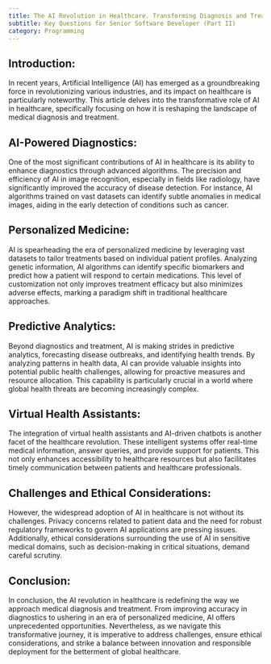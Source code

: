 ```yaml
---
title: The AI Revolution in Healthcare. Transforming Diagnosis and Treatment
subtitle: Key Questions for Senior Software Developer (Part II)
category: Programming
---
```


## Introduction:
In recent years, Artificial Intelligence (AI) has emerged as a groundbreaking force in revolutionizing various industries, and its impact on healthcare is particularly noteworthy. This article delves into the transformative role of AI in healthcare, specifically focusing on how it is reshaping the landscape of medical diagnosis and treatment.

## AI-Powered Diagnostics:
One of the most significant contributions of AI in healthcare is its ability to enhance diagnostics through advanced algorithms. The precision and efficiency of AI in image recognition, especially in fields like radiology, have significantly improved the accuracy of disease detection. For instance, AI algorithms trained on vast datasets can identify subtle anomalies in medical images, aiding in the early detection of conditions such as cancer.

## Personalized Medicine:
AI is spearheading the era of personalized medicine by leveraging vast datasets to tailor treatments based on individual patient profiles. Analyzing genetic information, AI algorithms can identify specific biomarkers and predict how a patient will respond to certain medications. This level of customization not only improves treatment efficacy but also minimizes adverse effects, marking a paradigm shift in traditional healthcare approaches.

## Predictive Analytics:
Beyond diagnostics and treatment, AI is making strides in predictive analytics, forecasting disease outbreaks, and identifying health trends. By analyzing patterns in health data, AI can provide valuable insights into potential public health challenges, allowing for proactive measures and resource allocation. This capability is particularly crucial in a world where global health threats are becoming increasingly complex.

## Virtual Health Assistants:
The integration of virtual health assistants and AI-driven chatbots is another facet of the healthcare revolution. These intelligent systems offer real-time medical information, answer queries, and provide support for patients. This not only enhances accessibility to healthcare resources but also facilitates timely communication between patients and healthcare professionals.

## Challenges and Ethical Considerations:
However, the widespread adoption of AI in healthcare is not without its challenges. Privacy concerns related to patient data and the need for robust regulatory frameworks to govern AI applications are pressing issues. Additionally, ethical considerations surrounding the use of AI in sensitive medical domains, such as decision-making in critical situations, demand careful scrutiny.

## Conclusion:
In conclusion, the AI revolution in healthcare is redefining the way we approach medical diagnosis and treatment. From improving accuracy in diagnostics to ushering in an era of personalized medicine, AI offers unprecedented opportunities. Nevertheless, as we navigate this transformative journey, it is imperative to address challenges, ensure ethical considerations, and strike a balance between innovation and responsible deployment for the betterment of global healthcare.
